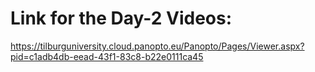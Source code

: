 # Link for the Day-2 Videos:

https://tilburguniversity.cloud.panopto.eu/Panopto/Pages/Viewer.aspx?pid=c1adb4db-eead-43f1-83c8-b22e0111ca45